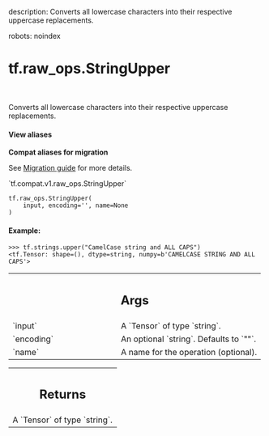 description: Converts all lowercase characters into their respective uppercase replacements.

robots: noindex

# tf.raw_ops.StringUpper

<!-- Insert buttons and diff -->

<table class="tfo-notebook-buttons tfo-api nocontent" align="left">

</table>



Converts all lowercase characters into their respective uppercase replacements.

<section class="expandable">
  <h4 class="showalways">View aliases</h4>
  <p>
<b>Compat aliases for migration</b>
<p>See
<a href="https://www.tensorflow.org/guide/migrate">Migration guide</a> for
more details.</p>
<p>`tf.compat.v1.raw_ops.StringUpper`</p>
</p>
</section>

<pre class="devsite-click-to-copy prettyprint lang-py tfo-signature-link">
<code>tf.raw_ops.StringUpper(
    input, encoding='', name=None
)
</code></pre>



<!-- Placeholder for "Used in" -->


#### Example:



```
>>> tf.strings.upper("CamelCase string and ALL CAPS")
<tf.Tensor: shape=(), dtype=string, numpy=b'CAMELCASE STRING AND ALL CAPS'>
```

<!-- Tabular view -->
 <table class="responsive fixed orange">
<colgroup><col width="214px"><col></colgroup>
<tr><th colspan="2"><h2 class="add-link">Args</h2></th></tr>

<tr>
<td>
`input`
</td>
<td>
A `Tensor` of type `string`.
</td>
</tr><tr>
<td>
`encoding`
</td>
<td>
An optional `string`. Defaults to `""`.
</td>
</tr><tr>
<td>
`name`
</td>
<td>
A name for the operation (optional).
</td>
</tr>
</table>



<!-- Tabular view -->
 <table class="responsive fixed orange">
<colgroup><col width="214px"><col></colgroup>
<tr><th colspan="2"><h2 class="add-link">Returns</h2></th></tr>
<tr class="alt">
<td colspan="2">
A `Tensor` of type `string`.
</td>
</tr>

</table>

